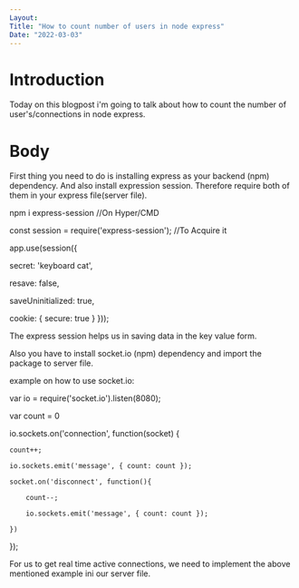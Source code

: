 ```yaml
---
Layout:
Title: "How to count number of users in node express"
Date: "2022-03-03"
---
```


# Introduction

Today on this blogpost i'm going to talk about how to count the number of user's/connections in node express. 


# Body

First thing you need to do is installing express as your backend (npm) dependency. And also install expression session. Therefore require both of them in your express file(server file). 

npm i express-session	//On Hyper/CMD

const session = require('express-session');	//To Acquire it

app.use(session({

  secret: 'keyboard cat',

  resave: false,

  saveUninitialized: true,

  cookie: { secure: true }
}));

The express session helps us in saving data in the key value form. 

Also you have to install socket.io (npm) dependency and import the package to server file.

example on how to use socket.io:

var io = require('socket.io').listen(8080);

var count = 0

io.sockets.on('connection', function(socket) {

    count++;

    io.sockets.emit('message', { count: count });

    socket.on('disconnect', function(){

        count--;

        io.sockets.emit('message', { count: count });

    })
});

For us to get real time active connections, we need to implement the above mentioned example ini our server file.


